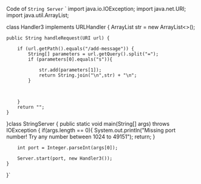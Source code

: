 Code of `String Server`
`
import java.io.IOException;
import java.net.URI;
import java.util.ArrayList;

class Handler3 implements URLHandler {
    ArrayList<String> str = new ArrayList<>(); 

    public String handleRequest(URI url) {
        
        if (url.getPath().equals("/add-message")) {
            String[] parameters = url.getQuery().split("=");
            if (parameters[0].equals("s")){

                str.add(parameters[1]);
                return String.join("\n",str) + "\n";
            }
            
            
            
        }
        return "";
    }


}class StringServer {
    public static void main(String[] args) throws IOException {
        if(args.length == 0){
            System.out.println("Missing port number! Try any number between 1024 to 49151");
            return;
        }

        int port = Integer.parseInt(args[0]);

        Server.start(port, new Handler3());
    }
}`

